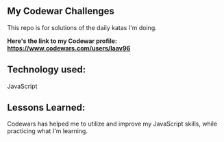 ## My Codewar Challenges

This repo is for solutions of the daily katas I'm doing.

**Here's the link to my Codewar profile: https://www.codewars.com/users/laav96**

## Technology used: 

JavaScript

## Lessons Learned:

Codewars has helped me to utilize and improve my JavaScript skills, while practicing what I'm learning. 
